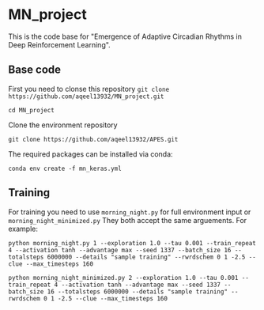 # MN_project
This is the code base for "Emergence of Adaptive Circadian Rhythms in Deep Reinforcement Learning".

## Base code
First you need to clonse this repository
`
git clone https://github.com/aqeel13932/MN_project.git
`

`
cd MN_project
`

Clone the environment repository

`
git clone https://github.com/aqeel13932/APES.git
`

The required packages can be installed via conda:

`
conda env create -f mn_keras.yml
`

## Training
For training you need to use `morning_night.py` for full environment input or `morning_night_minimized.py` They both accept the same arguements. 
For example: 

`
python morning_night.py 1 --exploration 1.0 --tau 0.001 --train_repeat 4 --activation tanh --advantage max --seed 1337 --batch_size 16 --totalsteps 6000000 --details "sample training" --rwrdschem 0 1 -2.5 --clue --max_timesteps 160 
`

`
python morning_night_minimized.py 2 --exploration 1.0 --tau 0.001 --train_repeat 4 --activation tanh --advantage max --seed 1337 --batch_size 16 --totalsteps 6000000 --details "sample training" --rwrdschem 0 1 -2.5 --clue --max_timesteps 160 
`

